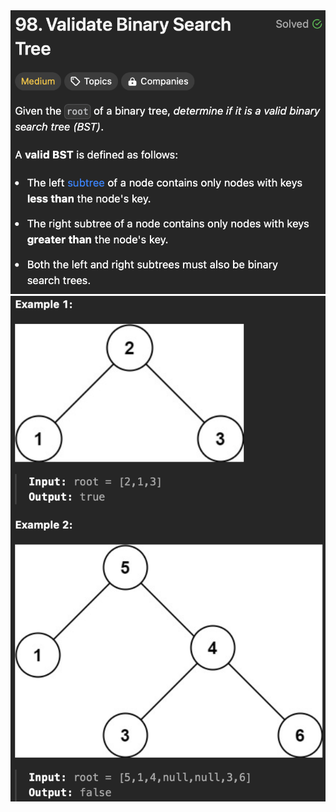 <img width="565" alt="topic" src="./topic.png" />
<img width="565" alt="example" src="./example.png" />
